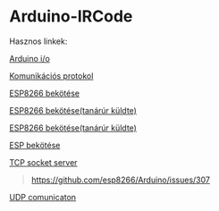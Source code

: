 # Arduino-IRCode

Hasznos linkek:

[Arduino i/o](https://components101.com/microcontrollers/arduino-uno  )

[Komunikációs protokol](https://www.hivemq.com/mqtt-client-library-encyclopedia/)

[ESP8266 bekötése](http://www.teomaragakis.com/hardware/electronics/how-to-connect-an-esp8266-to-an-arduino-uno/)

[ESP8266 bekötése(tanárúr küldte)](https://create.arduino.cc/projecthub/Niv_the_anonymous/esp8266-beginner-tutorial-project-6414c8)

[ESP8266 bekötése(tanárúr küldte)](https://arduino-esp8266.readthedocs.io/en/latest/index.html)

[ESP bekötése](https://create.arduino.cc/projecthub/PatelDarshil/how-to-communicate-with-esp8266-via-arduino-uno-f6e92f)

[TCP socket server](https://circuits4you.com/2018/11/26/esp8266-nodemcu-tcp-socket-server-arduino-example/)

>https://github.com/esp8266/Arduino/issues/307
                    
[UDP comunicaton](https://arduino-esp8266.readthedocs.io/en/latest/esp8266wifi/udp-examples.html)
